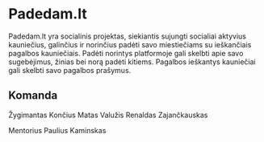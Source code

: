 Padedam.lt
========================

Padedam.lt yra socialinis projektas, siekiantis sujungti socialiai aktyvius kauniečius, galinčius ir norinčius padėti savo miestiečiams su ieškančiais pagalbos kauniečiais.
Padėti norintys platformoje gali skelbti apie savo sugebėjimus, žinias bei norą padėti kitiems.
Pagalbos ieškantys kauniečiai gali skelbti savo pagalbos prašymus.

Komanda
--------------
Žygimantas Končius
Matas Valužis
Renaldas Zajančkauskas

Mentorius
Paulius Kaminskas